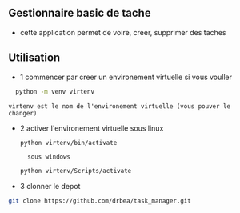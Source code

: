 ## Gestionnaire basic de tache
- cette application permet de voire, creer, supprimer des taches

## Utilisation
- 1 commencer par creer un environement virtuelle si vous vouller
```bash
  python -m venv virtenv
```
    virtenv est le nom de l'environement virtuelle (vous pouver le changer)

- 2 activer l'environement virtuelle
      sous linux
  ```bash
  python virtenv/bin/activate
  ```
        sous windows
  ```bash
  python virtenv/Scripts/activate
  ```
- 3 clonner le depot
```bash
git clone https://github.com/drbea/task_manager.git
```

  
